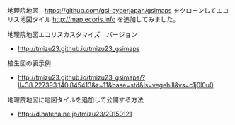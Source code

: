 地理院地図　https://github.com/gsi-cyberjapan/gsimaps
をクローンしてエコリス地図タイル http://map.ecoris.info
を追加してみました。

地理院地図エコリスカスタマイズ　バージョン

- http://tmizu23.github.io/tmizu23_gsimaps

植生図の表示例 

- http://tmizu23.github.io/tmizu23_gsimaps/?ll=38.227393,140.845413&z=11&base=std&ls=vegehill&vs=c1j0l0u0

地理院地図に地図タイルを追加して公開する方法 

- http://d.hatena.ne.jp/tmizu23/20150121
